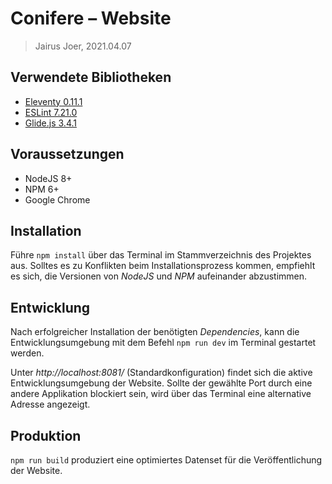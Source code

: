 # Conifere – Website

> Jairus Joer, 2021.04.07

## Verwendete Bibliotheken
- [Eleventy 0.11.1](https://www.11ty.dev/)
- [ESLint 7.21.0](https://eslint.org/)
- [Glide.js 3.4.1](https://glidejs.com/)


## Voraussetzungen

- NodeJS 8+
- NPM 6+
- Google Chrome

## Installation

Führe `npm install` über das Terminal im Stammverzeichnis des Projektes aus. Solltes es zu Konflikten beim Installationsprozess kommen, empfiehlt es sich, die Versionen von *NodeJS* und *NPM* aufeinander abzustimmen.

## Entwicklung

Nach erfolgreicher Installation der benötigten *Dependencies*, kann die Entwicklungsumgebung mit dem Befehl `npm run dev` im Terminal gestartet werden.

Unter *http://localhost:8081/* (Standardkonfiguration) findet sich die aktive Entwicklungsumgebung der Website. Sollte der gewählte Port durch eine andere Applikation blockiert sein, wird über das Terminal eine alternative Adresse angezeigt.

## Produktion

`npm run build` produziert eine optimiertes Datenset für die Veröffentlichung der Website.